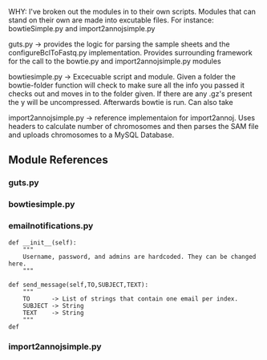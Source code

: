 WHY: I've broken out the modules in to their own scripts. Modules that can stand on their own are made into excutable files. For instance: bowtieSimple.py and import2annojsimple.py

guts.py -> provides the logic for parsing the sample sheets and the configureBclToFastq.py implementation. Provides surrounding framework for the call to the bowtie.py and import2annojsimple.py modules

bowtiesimple.py -> Excecuable script and module. Given a folder the bowtie-folder function will check to make sure all the info you passed it checks out and moves in to the folder given. If there are any .gz's present the y will be uncompressed. Afterwards bowtie is run. Can also take

import2annojsimple.py -> reference implementaion for import2annoj. Uses headers to calculate number of chromosomes and then parses the SAM file and uploads chromosomes to a MySQL Database.

## Module References
### guts.py
### bowtiesimple.py

### emailnotifications.py

	def __init__(self):
		"""
		Username, password, and admins are hardcoded. They can be changed here.
		"""

	def send_message(self,TO,SUBJECT,TEXT):
		"""
		TO      -> List of strings that contain one email per index.
		SUBJECT -> String
		TEXT    -> String
		"""
	def


### import2annojsimple.py

